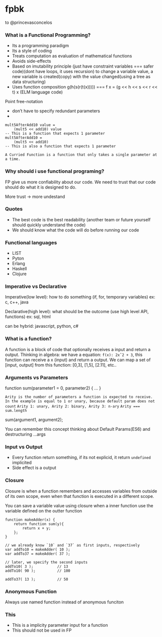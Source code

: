 # fpbk
to @princevasconcelos

### What is a Functional Programming?
- Its a programming paradigm
- Its a style of coding
- Treats computation as evaluation of mathematical functions
- Avoids side-effects
- Based on imutability principle (just have constraint variables === safer code)(dont have loops, it uses recursion)
to change a variable value, a new variable is created(copy) with the value changed(using a tree as data structuring)
- Uses function composition g(h(s(r(t(x))))) === f x = (g << h << s << r << t) x (ELM language code)

Point free-notation
- don’t have to specify redundant parameters
- 
```
mult5AfterAdd10 value =
    (mult5 << add10) value
-- This is a function that expects 1 parameter
mult5AfterAdd10 =
    (mult5 << add10)
-- This is also a function that expects 1 parameter
```

`A Curried Function is a function that only takes a single parameter at a time.`

### Why should i use functional programing?
FP give us more confiability about our code. We need to trust that our code should do what it is designed to do.

More trust -> more undestand

### Quotes
- The best code is the best readability (another team or future yourself should quickly understand the code)
- We should know what the code will do before running our code

### Functional languages
- LIST
- Pyton
- Erlang
- Haskell
- Clojure

### Imperative vs Declarative
Imperative(low level): how to do something (if, for, temporary variables) ex: c, c++, java

Declarative(high level): what should be the outcome (use high level API, functions) ex: sql, html

can be hybrid: javascript, python, c#

### What is a function?
A function is a block of code that optionally receives a input and return a output. Thinking in algebra: we have a equation: `f(x): 2xˆ2 + 3`, this function can receive a x (input) and return a output. We can map a set of [input, output] from this function: [0,3], [1,5], [2.11], etc..

### Arguments vs Parameters
function sum(parameter1 = 0, parameter2) {
  ...
}

`Arity is the number of parameters a function is expected to receive. In the example is equal to 1 or unary, because default param does not count`
`Arity 1: unary, Arity 2: binary, Arity 3: n-ary`
`Arity === sum.length`

sum(argument1, argument2);

You can remember this concept thinking about Default Params(ES6) and destructuring ...args

### Input vs Output
- Every function return something, if its not explicid, it return `undefined` implicited
- Side effect is a output

### Closure

Closure is when a function remembers and accesses variables from outside of its own scope, even when that function is executed in a different scope.

You can save a variable value using closure when a inner function use the variable defined on the outter function
``` 
function makeAdder(x) {
    return function sum(y){
        return x + y;
    };
}

// we already know `10` and `37` as first inputs, respectively
var addTo10 = makeAdder( 10 );
var addTo37 = makeAdder( 37 );

// later, we specify the second inputs
addTo10( 3 );           // 13
addTo10( 90 );          // 100

addTo37( 13 );          // 50
```

### Anonymous Function
Always use named function instead of anonymous funciton

### This
- This is a implicity parameter input for a function
- This should not be used in FP
